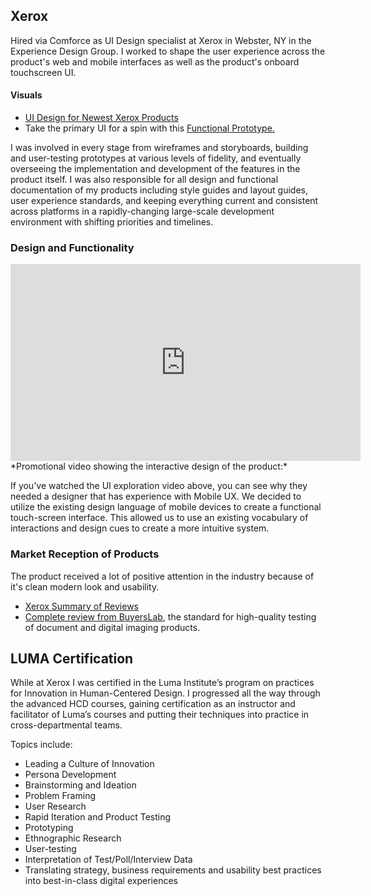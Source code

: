 
## Xerox
Hired via Comforce as UI Design specialist at Xerox in Webster, NY in the Experience Design Group. I worked to shape the user experience across the product's web and mobile interfaces as well as the product's onboard touchscreen UI. 

#### Visuals
- [UI Design for Newest Xerox Products](https://www.xerox.com/en-us/connectkey/touchscreen-interface)
- Take the primary UI for a spin with this
[Functional Prototype.](http://a400.g.akamai.net/7/400/5566/v0001/xerox.download.akamai.com/5566/VersaLinkSIM/index.htm)

I was involved in every stage from wireframes and storyboards, building and user-testing prototypes at various levels of fidelity, and eventually overseeing the implementation and development of the features in the product itself. I was also responsible for all design and functional documentation of my products including style guides and layout guides, user experience standards, and keeping everything current and consistent across platforms in a rapidly-changing large-scale development environment with shifting priorities and timelines.

### Design and Functionality
<iframe width="560" height="315" src="https://www.youtube.com/embed/0Z9Kk2Rfu_A" frameborder="0" allowfullscreen></iframe>
*Promotional video showing the interactive design of the product:*

If you've watched the UI exploration video above, you can see why they needed a designer that has experience with Mobile UX. We decided to utilize the existing design language of mobile devices to create a functional touch-screen interface. This allowed us to use an existing vocabulary of interactions and design cues to create a more intuitive system.

### Market Reception of Products
The product received a lot of positive attention in the industry because of it's clean modern look and usability.
- [Xerox Summary of Reviews](http://connect.blogs.xerox.com/2017/02/28/the-reviews-are-in-and-theyre-winners/)
- [Complete review from BuyersLab](https://www.buyerslab.com/News/Industry-News/2016/November/New-Xerox-Color-Printer-and-MFP-for-Small-Offices), the standard for high-quality testing of document and digital imaging products.

## LUMA Certification
While at Xerox I was certified in the Luma Institute’s program on practices for Innovation in Human-Centered Design. I progressed all the way through the advanced HCD courses, gaining certification as an instructor and facilitator of Luma’s courses and putting their techniques into practice in cross-departmental teams. 

Topics include:
- Leading a Culture of Innovation
- Persona Development
- Brainstorming and Ideation
- Problem Framing
- User Research
- Rapid Iteration and Product Testing
- Prototyping
- Ethnographic Research
- User-testing
- Interpretation of Test/Poll/Interview Data
- Translating strategy, business requirements and usability best practices into best-in-class digital experiences
